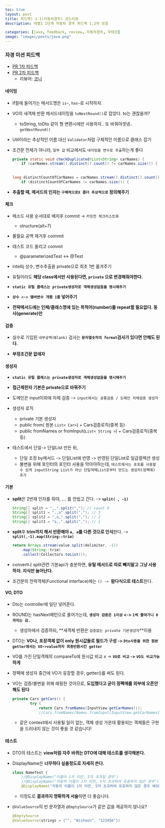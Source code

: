 ```yaml
---
toc: true
layout: post
title: 피드백) 1-1(자동차경주) 코드리뷰
description: 레벨1 1단계 자동차 경주 피드백 1,2차 모음

categories: [java, feedback, review, 자동차경주, 우테코]
image: "images/posts/java.png"
---
```


### 자경 미션 피드백

- [PR 1차 피드백](https://github.com/woowacourse/java-racingcar/pull/330)
- [PR 2차 피드백](https://github.com/woowacourse/java-racingcar/pull/381)
    - 리뷰어: [코니](https://github.com/choihz)



#### 네이밍

- if절에 들어가는 메서드명은 `is~`, `has~`로 시작하자.
- VO의 새객체 반환 메서드네이밍을 `toNextRound()`로 잡았다. to는 괜찮을까?
    - toString, toDto 같이 형 변환시에만 사용하자.. 또 바꿔야겟넹.. `getNextRound()`
- Util이라는 추상적인 이름 대신 `Validator`처럼 구체적인 이름으로 클래스 잡기

- 조건문 전체가 아니라, `일부 값` 비교에서도 `네이밍을 변수로 추출`하는게 좋다

    ```java
    private static void checkDuplicated(List<String> carNames) {
        if (carNames.stream().distinct().count() != carNames.size()) {
            
            
    long distinctCountOfCarNames = carNames.stream().distinct().count();
    	if (distinctCountOfCarNames != carNames.size()) {
    ```

- **추출할 때, 메서드의 인자는 `구체적으로X 좀더 추상적으로` 정의해주기**





#### 체크

- 메소드 사용 순서대로 배치후 commit -> `커밋전 체크리스트화`
    - structure(alt+7)

- 불필요 공백 제거후 coimmit
- 테스트 코드 돌리고 commit
    - @parameterizedTest <-> @Test

- intellij 상수, 변수추출을 private으로 최초 1번 옮겨주기
- 유틸이라도 **해당 class에서만 사용된다면,  `private` 으로 변경해줘야한다.**

- **`static 유틸 클래스는 private생성자로 객체생성없음을 명시해주기`**
- **`상수 <-> 멤버변수 개행 1줄` 넣어주기**

- **전략메서드에는 인페/클래스명에 있는 목적어(number)를 repeat할 필요없다. 동사(generate)만**



#### 검증

- 실수로 기입된  `내부공백(Blank)` 검사는 **`문자열숫자의 format`검사가 있다면 안해도 된다.**

- **부정조건문 없애자**



#### 생성자

- **`static 유틸 클래스는 private생성자로 객체생성없음을 명시해주기`**

- **접근제한자 기본은 private으로 바꿔주기**

- 도메인은 input이외에 자체 검증 -> `input에서는 공통검증 / 도메인 자체검증 생성자`

- 생성자 로직
    - private 기본 생성자
    - public from( 원본 `List< Car>`) + Cars검증로직(중복 등)
    - public fromNames or fromInput(`List< String >`) + Cars검증로직(중복 등)



- 테스트에서 단일-> 단일List 만든 뒤, 
    - 단일 조정 by메서드 -> 단일List에 반영 -> 반영된 단일List로 일급컬렉션 생성
    - 불변을 위해 포인터의 포인터 사용을 막아야하는데, `테스트에서는 포포를 사용할 수 있게 inputString List가 아닌 단일객체List로부터 만드는 생성자(정펙매) 추가`



#### 기본

- **split**은 2번재 인자를 줘야, `,,` 를 안씹고 간다. -> **`split( , -1)`**

    ```java
    String[] split = ",,".split(","); // count 0
    String[] split1 = ",,a".split(","); // 3
    String[] split2 = ",a,".split(","); // 2
    String[] split3 = "a,,".split(","); // 1
    ```

- **split**후 **trim까지 해서 반환해야 `a, a`를 다른 것으로 인식**한다. -> **`split(,-1).map(String::trim)`**

    ```java
    return Arrays.stream(value.split(delimiter, -1))
        .map(String::trim)
        .collect(Collectors.toList());
    ```



- convert나 split관련 기본api가 충분하면, **유틸 메서드로 따로 빼지말고 그냥 사용하자. 지식만 늘어난다.**



- 조건문의 전략객체(Functional interface)에는 `() -> `**람다식으로 테스트**한다.



#### VO, DTO

- Dto는 controller에 일단 넣어준다.

- ROUND는 hasNext패턴으로 줄어가는데, **`생성자 검증은 1이상` <-> `1씩 줄여가니 0까지는 감.`**
    - 생성자에서 검증하되, **새객체 반환은 `검증없는 private 기본생성자`**이용





- DTO는 **VO나, 포장객체 없이 only 원시값들로 필드가 구성 ->  `Dto사용을 위한 원본 getter에서는 VO->value까지 최종반환시킨 getter`**



- VO를 가진 단일객체의 compareTo에 원시값 비교 x -> **`VO로 비교` -> `VO도 비교가능`하게**



- 정펙매 생성자 중간에 VO가 등장할 경우, getter()를 써도 된다.



- VO는 검증/불변을 위해 래핑한 것이므로, **도입했다고 굳이 정펙매를 외부에 오픈안해도 된다**

    ```java
    private Cars getCars() {
            try {
                return Cars.fromNames(InputView.getCarNames());
                //Cars.fromNames(Names.fromInput(InputView.getCarNames()));
    ```

    - 같은 context에서 사용될 일이 없는, 객체 생성 가운데 활용되는 객체들은 구현을 드러내지 않는 것이 좋을 것 같습니다!







#### 테스트

- DTO의 테스트는 **view처럼 자주 바뀌는 DTO에 대해 테스트를 생각해본다.**

- DisplayName은 **너무하다 싶을정도로 자세히 쓴다.**

    ```java
    class NameTest {
        //@DisplayName("이름이 1자 미만, 5자 초과일 경우")
        //@DisplayName("자동차 이름이 1자 미만, 5자 초과하여 유효하지 않은 경우")
        @DisplayName("자동차 이름이 1자 미만, 5자 초과하여 유효하지 않은 경우 예외가 발생한다")
    ```

    - 이정도로 **결과까지 명확하게 서술**하면 더 좋습니다.



- `@ValueSource`의 빈 문자열과 `@EmptySource`가 같은 값을 제공하지 않나요?

    ```java
    @EmptySource
    @ValueSource(strings = {"", "Wishoon", "123456"})
    ```

    

